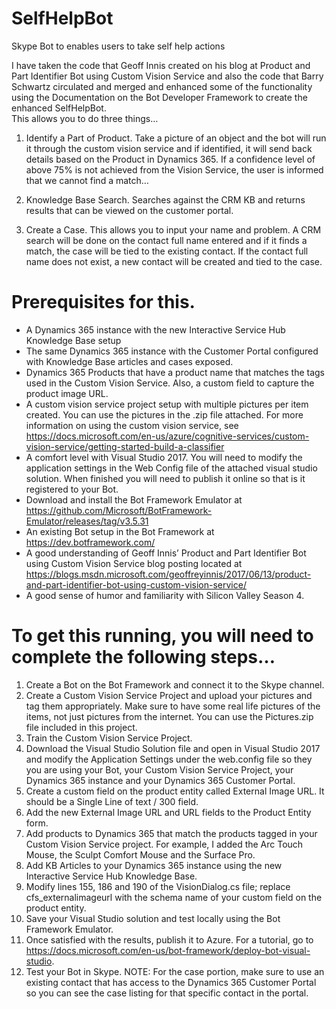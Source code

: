 # SelfHelpBot
Skype Bot to enables users to take self help actions

I have taken the code that Geoff Innis created on his blog at Product and Part Identifier Bot using Custom Vision Service and also the code that Barry Schwartz circulated and merged and enhanced some of the functionality using the Documentation on the Bot Developer Framework to create the enhanced SelfHelpBot.  
This allows you to do three things…

1)	Identify a Part of Product.  Take a picture of an object and the bot will run it through the custom vision service and if identified, it will send back details based on the Product in Dynamics 365. If a confidence level of above 75% is not achieved from the Vision Service, the user is informed that we cannot find a match…

2)	Knowledge Base Search.   Searches against the CRM KB and returns results that can be viewed on the customer portal.

3.  Create a Case.   This allows you to input your name and problem.  A CRM search will be done on the contact full name entered and if it finds a match, the case will be tied to the existing contact.  If the contact full name does not exist, a new contact will be created and tied to the case.

 
# Prerequisites for this.
-	A Dynamics 365 instance with the new Interactive Service Hub Knowledge Base setup
-	The same Dynamics 365 instance with the Customer Portal configured with Knowledge Base articles and cases exposed.
-	Dynamics 365 Products that have a product name that matches the tags used in the Custom Vision Service.  Also, a custom field to capture the product image URL.
-	A custom vision service project setup with multiple pictures per item created.  You can use the pictures in the .zip file attached.  For more information on using the custom vision service, see https://docs.microsoft.com/en-us/azure/cognitive-services/custom-vision-service/getting-started-build-a-classifier 
-	A comfort level with Visual Studio 2017.  You will need to modify the application settings in the Web Config file of the attached visual studio solution.  When finished you will need to publish it online so that is it registered to your Bot.
-	Download and install the Bot Framework Emulator at https://github.com/Microsoft/BotFramework-Emulator/releases/tag/v3.5.31
-	An existing Bot setup in the Bot Framework at https://dev.botframework.com/ 
-	A good understanding of Geoff Innis’ Product and Part Identifier Bot using Custom Vision Service blog posting located at https://blogs.msdn.microsoft.com/geoffreyinnis/2017/06/13/product-and-part-identifier-bot-using-custom-vision-service/ 
-	A good sense of humor and familiarity with Silicon Valley Season 4.

# To get this running, you will need to complete the following steps…
1)	Create a Bot on the Bot Framework and connect it to the Skype channel.
2)	Create a Custom Vision Service Project and upload your pictures and tag them appropriately.  Make sure to have some real life pictures of the items, not just pictures from the internet.  You can use the Pictures.zip file included in this project.
3)	Train the Custom Vision Service Project.  
4)	Download the Visual Studio Solution file and open in Visual Studio 2017 and modify the Application Settings under the web.config file so they you are using your Bot, your Custom Vision Service Project, your Dynamics 365 instance and your Dynamics 365 Customer Portal. 
5)	Create a custom field on the product entity called External Image URL.  It should be a Single Line of text / 300 field.
6)	Add the new External Image URL and URL fields to the Product Entity form.
7)	Add products to Dynamics 365 that match the products tagged in your Custom Vision Service project.  For example, I added the Arc Touch Mouse, the Sculpt Comfort Mouse and the Surface Pro.
8)	Add KB Articles to your Dynamics 365 instance using the new Interactive Service Hub Knowledge Base.
9)	Modify lines 155, 186 and 190 of the VisionDialog.cs file; replace cfs_externalimageurl with the schema name of your custom field on the product entity.
10)	Save your Visual Studio solution and test locally using the Bot Framework Emulator.
11)	Once satisfied with the results, publish it to Azure.  For a tutorial, go to https://docs.microsoft.com/en-us/bot-framework/deploy-bot-visual-studio. 
12)	Test your Bot in Skype.
NOTE:  For the case portion, make sure to use an existing contact that has access to the Dynamics 365 Customer Portal so you can see the case listing for that specific contact in the portal.
